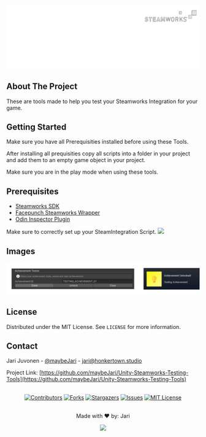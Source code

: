 <!-- PROJECT LOGO -->
<br />
<div align="center">
    <img src="img/projectlogo.png" alt="Project Logo">
  </a>
</div>

<!-- ABOUT THE PROJECT -->

## About The Project

These are tools made to help you test your Steamworks Integration for your game.

<!-- GETTING STARTED -->

## Getting Started

Make sure you have all Prerequisities installed before using these Tools.

After installing all prequisities copy all scripts into a folder in your project and add them to an empty game object in your project.

Make sure you are in the play mode when using these tools.

<!-- PREREQUISITES -->

## Prerequisites

- [Steamworks SDK](https://partner.steamgames.com/downloads/list)
- [Facepunch Steamworks Wrapper](https://wiki.facepunch.com/steamworks/)
- [Odin Inspector Plugin](https://odininspector.com)

Make sure to correctly set up your SteamIntegration Script.
<img src="https://cdn.discordapp.com/attachments/1003454758981476422/1029306274371878952/devenv_Y3y8j7zUD0.png">

<!-- IMAGES -->

## Images

<div align="center">
    <img src="img/achievement.png" alt="Achievement Tester">
  </a>
</div>

<!-- LICENSE -->

## License

Distributed under the MIT License. See `LICENSE` for more information.

<!-- CONTACT -->

## Contact

Jari Juvonen - [@maybeJari](https://twitter.com/maybejari) - jari@honkertown.studio

Project Link: [https://github.com/maybeJari/Unity-Steamworks-Testing-Tools](https://github.com/maybeJari/Unity-Steamworks-Testing-Tools)
<br>
<br>

<!-- ICONS -->
<div align="center">

[![Contributors][contributors-shield]][contributors-url]
[![Forks][forks-shield]][forks-url]
[![Stargazers][stars-shield]][stars-url]
[![Issues][issues-shield]][issues-url]
[![MIT License][license-shield]][license-url]

</div>
<br>
<div align="center">
    Made with ❤️ by: Jari
    <br />

  </p>
  <a href="https://www.patreon.com/maybejari">
	<img src="https://c5.patreon.com/external/logo/become_a_patron_button@2x.png" width="160">
</a>
</div>

<!-- MARKDOWN LINKS & IMAGES -->
<!-- https://www.markdownguide.org/basic-syntax/#reference-style-links -->

[contributors-shield]: https://img.shields.io/github/contributors/maybeJari/Unity-Steamworks-Testing-Tools.svg?style=for-the-badge
[contributors-url]: https://github.com/maybeJari/Unity-Steamworks-Testing-Tools/graphs/contributors
[forks-shield]: https://img.shields.io/github/forks/maybeJari/Unity-Steamworks-Testing-Tools.svg?style=for-the-badge
[forks-url]: https://github.com/maybeJari/Unity-Steamworks-Testing-Tools/network/members
[stars-shield]: https://img.shields.io/github/stars/maybeJari/Unity-Steamworks-Testing-Tools.svg?style=for-the-badge
[stars-url]: https://github.com/maybeJari/Unity-Steamworks-Testing-Tools/stargazers
[issues-shield]: https://img.shields.io/github/issues/maybeJari/Unity-Steamworks-Testing-Tools.svg?style=for-the-badge
[issues-url]: https://github.com/maybeJari/Unity-Steamworks-Testing-Tools/issues
[license-shield]: https://img.shields.io/github/license/maybeJari/Unity-Steamworks-Testing-Tools.svg?style=for-the-badge
[license-url]: https://github.com/maybeJari/Unity-Steamworks-Testing-Tools/blob/master/LICENSE.txt
